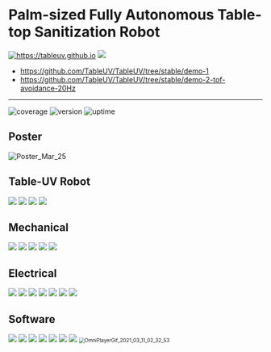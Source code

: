 # Palm-sized Fully Autonomous Table-top Sanitization Robot

<a href="https://tableuv.github.io" target="_blank"><img alt="https://tableuv.github.io" src="https://img.shields.io/website?style=for-the-badge&url=https%3A%2F%2Ftableuv.github.io" /></a> [![](https://img.shields.io/badge/Supported%20by-Table%20Robotics%20%E2%86%92-gray.svg?colorA=655BE1&colorB=4F44D6&style=for-the-badge)](https://github.com/orgs/TableUV/teams/table-robotics)

- https://github.com/TableUV/TableUV/tree/stable/demo-1
- https://github.com/TableUV/TableUV/tree/stable/demo-2-tof-avoidance-20Hz
---

 ![coverage](https://img.shields.io/badge/coverage-60%25-green) ![version](https://img.shields.io/badge/version-1.0.0-blue)  ![uptime](https://img.shields.io/badge/uptime-100%25-brightgreen)


## Poster

![Poster_Mar_25](README.assets/Poster_Mar_25.png)

## Table-UV Robot
<img src="README.assets/FYDP - Presentation-1 (dragged).png" />
<img src="README.assets/FYDP - Presentation-3 (dragged).png" />
<img src="README.assets/FYDP - Presentation-4 (dragged).png" />
<img src="README.assets/FYDP - Presentation-7 (dragged).png" />

## Mechanical
<img src="README.assets/FYDP - Presentation-10 (dragged).png" />
<img src="README.assets/FYDP - Presentation-11 (dragged).png" />
<img src="README.assets/FYDP - Presentation-12 (dragged).png" />
<img src="README.assets/FYDP - Presentation-13 (dragged).png" />
<img src="README.assets/FYDP - Presentation-14 (dragged).png" />

## Electrical
<img src="README.assets/FYDP - Presentation-17 (dragged).png" />
<img src="README.assets/FYDP - Presentation2-24 (dragged).png" />
<img src="README.assets/FYDP - Presentation2-18 (dragged).png" />
<img src="README.assets/FYDP - Presentation2-21 (dragged).png" />
<img src="README.assets/FYDP - Presentation2-20 (dragged).png" />
<img src="README.assets/FYDP - Presentation2-22 (dragged).png" />
<img src="README.assets/FYDP - Presentation2-23 (dragged).png" />

## Software
<img src="README.assets/FYDP - Presentation2-27 (dragged).png" />
<img src="README.assets/FYDP - Presentation2-29 (dragged).png" />
<img src="README.assets/FYDP - Presentation2-30 (dragged).png" />
<img src="README.assets/FYDP - Presentation2-31 (dragged).png" />
<img src="README.assets/FYDP - Presentation2-33 (dragged).png" />
<img src="README.assets/FYDP - Presentation2-36 (dragged).png" />
<img src="README.assets/FYDP - Presentation2-37 (dragged).png" />

<img src="README.assets/OmniPlayerGif_2021_03_11_02_32_53.gif" alt="OmniPlayerGif_2021_03_11_02_32_53" style="zoom:70%;" />

